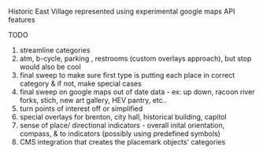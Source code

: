 Historic East Village represented using experimental google maps API features 


<label>TODO</label>
<ol>
<li>streamline categories
<li>atm, b-cycle, parking , restrooms  (custom overlays approach), but stop would also be cool 
<li>final sweep to make sure first type is putting each place in correct category & if not, make special cases
<li>final sweep on google maps out of date data - ex: up down, racoon river forks, stich, new art gallery, HEV pantry, etc..
<li>turn points of interest off  or simplified
<li>special overlays for brenton, city hall, historical building, capitol
<li>sense of place/ directional indicators - overall inital orientation,  compass, & to indicators (possibly using predefined symbols)
<li>CMS integration that creates the placemark objects' categories
</ol>